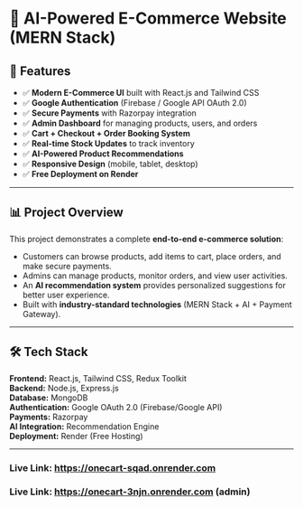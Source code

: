 # 🛒 AI-Powered E-Commerce Website (MERN Stack)

## 🚀 Features

- ✅ **Modern E-Commerce UI** built with React.js and Tailwind CSS  
- ✅ **Google Authentication** (Firebase / Google API OAuth 2.0)  
- ✅ **Secure Payments** with Razorpay integration  
- ✅ **Admin Dashboard** for managing products, users, and orders  
- ✅ **Cart + Checkout + Order Booking System**  
- ✅ **Real-time Stock Updates** to track inventory  
- ✅ **AI-Powered Product Recommendations**  
- ✅ **Responsive Design** (mobile, tablet, desktop)  
- ✅ **Free Deployment on Render**  

---

## 📊 Project Overview

This project demonstrates a complete **end-to-end e-commerce solution**:  
- Customers can browse products, add items to cart, place orders, and make secure payments.  
- Admins can manage products, monitor orders, and view user activities.  
- An **AI recommendation system** provides personalized suggestions for better user experience.  
- Built with **industry-standard technologies** (MERN Stack + AI + Payment Gateway).  

---

## 🛠️ Tech Stack

**Frontend:** React.js, Tailwind CSS, Redux Toolkit  
**Backend:** Node.js, Express.js  
**Database:** MongoDB  
**Authentication:** Google OAuth 2.0 (Firebase/Google API)  
**Payments:** Razorpay  
**AI Integration:** Recommendation Engine  
**Deployment:** Render (Free Hosting)  

---
### Live Link: https://onecart-sqad.onrender.com
### Live Link: https://onecart-3njn.onrender.com (admin)

